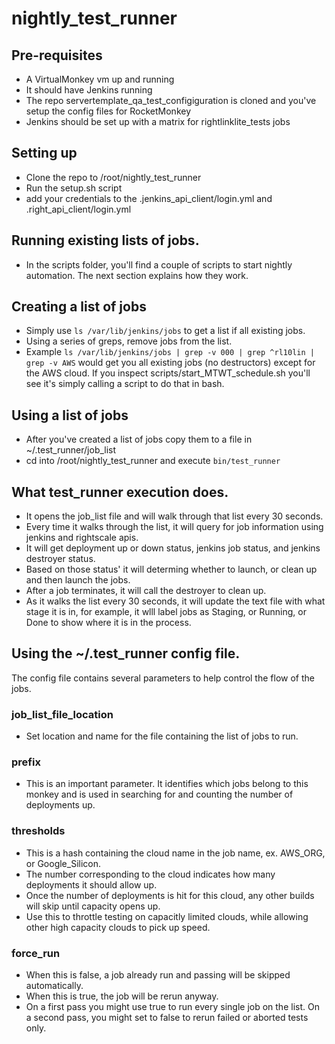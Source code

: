 # nightly_test_runner

## Pre-requisites
 * A VirtualMonkey vm up and running
 * It should have Jenkins running
 * The repo servertemplate\_qa\_test\_configiguration is cloned and you've setup the config files for RocketMonkey
 * Jenkins should be set up with a matrix for rightlinklite\_tests jobs


## Setting up
 * Clone the repo to /root/nightly\_test\_runner
 * Run the setup.sh script
 * add your credentials to the .jenkins\_api\_client/login.yml and .right\_api\_client/login.yml

## Running existing lists of jobs.
 * In the scripts folder, you'll find a couple of scripts to start nightly automation. The next section explains how they work.

## Creating a list of jobs
 * Simply use ```ls /var/lib/jenkins/jobs``` to get a list if all existing jobs.
 * Using a series of greps, remove jobs from the list.
 * Example ```ls /var/lib/jenkins/jobs | grep -v 000 | grep ^rl10lin | grep -v AWS``` would get you
all existing jobs (no destructors) except for the AWS cloud.  If you inspect scripts/start_MTWT_schedule.sh
you'll see it's simply calling a script to do that in bash.

## Using a list of jobs
 * After you've created a list of jobs copy them to a file in ~/.test_runner/job_list
 * cd into /root/nightly_test_runner and execute ```bin/test_runner```

## What test\_runner execution does.
 * It opens the job_list file and will walk through that list every 30 seconds.
 * Every time it walks through the list, it will query for job information using jenkins and rightscale apis.
 * It will get deployment up or down status, jenkins job status, and jenkins destroyer status.
 * Based on those status' it will determing whether to launch, or clean up and then launch the jobs.
 * After a job terminates, it will call the destroyer to clean up.
 * As it walks the list every 30 seconds, it will update the text file with what stage it is in, 
     for example, it wlll label jobs as Staging, or Running, or Done to show where it is in the process.

## Using the ~/.test\_runner config file.
 The config file contains several parameters to help control the flow of the jobs.

### job_list\_file\_location
 * Set location and name for the file containing the list of jobs to run.

### prefix
 * This is an important parameter.  It identifies which jobs belong to this monkey and is used in searching for and
counting the number of deployments up.

### thresholds
 * This is a hash containing the cloud name in the job name, ex. AWS_ORG, or Google_Silicon.
 * The number corresponding to the cloud indicates how many deployments it should allow up.
 * Once the number of deployments is hit for this cloud, any other builds will skip until capacity opens up.
 * Use this to throttle testing on capacitly limited clouds, while allowing other high capacity clouds to pick up speed.

### force\_run
 * When this is false, a job already run and passing will be skipped automatically.
 * When this is true, the job will be rerun anyway.
 * On a first pass you might use true to run every single job on the list.  On a second pass, you might set to false to rerun 
failed or aborted tests only.



